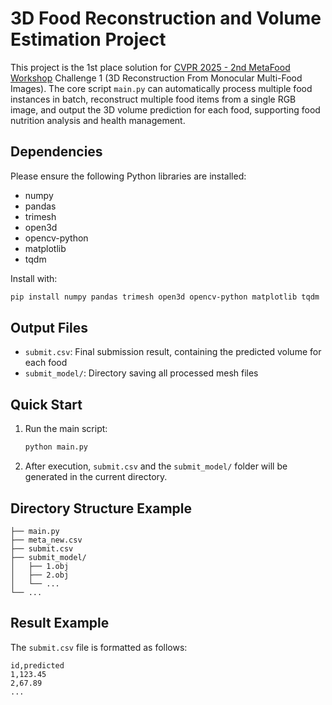 # 3D Food Reconstruction and Volume Estimation Project

This project is the 1st place solution for [CVPR 2025 - 2nd MetaFood Workshop](https://sites.google.com/view/cvpr-metafood-2025/challenge-1) Challenge 1 (3D Reconstruction From Monocular Multi-Food Images). The core script `main.py` can automatically process multiple food instances in batch, reconstruct multiple food items from a single RGB image, and output the 3D volume prediction for each food, supporting food nutrition analysis and health management.

## Dependencies
Please ensure the following Python libraries are installed:
- numpy
- pandas
- trimesh
- open3d
- opencv-python
- matplotlib
- tqdm

Install with:
```bash
pip install numpy pandas trimesh open3d opencv-python matplotlib tqdm
```

## Output Files
- `submit.csv`: Final submission result, containing the predicted volume for each food
- `submit_model/`: Directory saving all processed mesh files

## Quick Start
1. Run the main script:
   ```bash
   python main.py
   ```
2. After execution, `submit.csv` and the `submit_model/` folder will be generated in the current directory.

## Directory Structure Example
```
├── main.py
├── meta_new.csv
├── submit.csv
├── submit_model/
│   ├── 1.obj
│   ├── 2.obj
│   └── ...
└── ...
```

## Result Example
The `submit.csv` file is formatted as follows:
```
id,predicted
1,123.45
2,67.89
...
```
